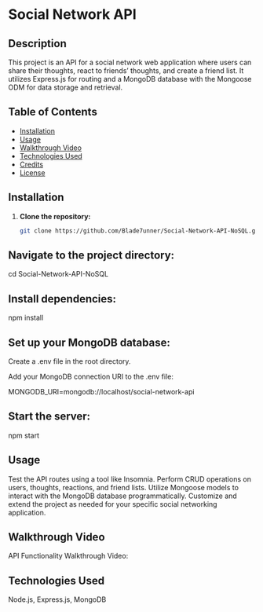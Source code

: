 # Social Network API

## Description

This project is an API for a social network web application where users can share their thoughts, react to friends’ thoughts, and create a friend list. It utilizes Express.js for routing and a MongoDB database with the Mongoose ODM for data storage and retrieval.

## Table of Contents

- [Installation](#installation)
- [Usage](#usage)
- [Walkthrough Video](#walkthrough-video)
- [Technologies Used](#technologies-used)
- [Credits](#credits)
- [License](#license)

## Installation

1. **Clone the repository:**

   ```bash
   git clone https://github.com/Blade7unner/Social-Network-API-NoSQL.git

## Navigate to the project directory: 

cd Social-Network-API-NoSQL

## Install dependencies:

npm install


## Set up your MongoDB database:

Create a .env file in the root directory.

Add your MongoDB connection URI to the .env file:

MONGODB_URI=mongodb://localhost/social-network-api

## Start the server:

npm start


## Usage

Test the API routes using a tool like Insomnia.
Perform CRUD operations on users, thoughts, reactions, and friend lists.
Utilize Mongoose models to interact with the MongoDB database programmatically.
Customize and extend the project as needed for your specific social networking application.

## Walkthrough Video

API Functionality Walkthrough Video: 

## Technologies Used
Node.js,
Express.js,
MongoDB











